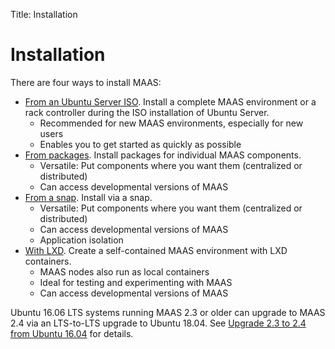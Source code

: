 Title: Installation


# Installation

There are four ways to install MAAS:

- [From an Ubuntu Server ISO][install-from-iso]. Install a complete MAAS
  environment or a rack controller during the ISO installation of Ubuntu
  Server.
    - Recommended for new MAAS environments, especially for new users
    - Enables you to get started as quickly as possible
- [From packages][install-from-packages]. Install packages for individual MAAS
  components.
    - Versatile: Put components where you want them (centralized or distributed)
    - Can access developmental versions of MAAS
- [From a snap][install-from-snap]. Install via a snap.
    - Versatile: Put components where you want them (centralized or distributed)
    - Can access developmental versions of MAAS
    - Application isolation
- [With LXD][install-with-lxd]. Create a self-contained MAAS
  environment with LXD containers.
    - MAAS nodes also run as local containers
    - Ideal for testing and experimenting with MAAS
    - Can access developmental versions of MAAS

Ubuntu 16.06 LTS systems running MAAS 2.3 or older can upgrade to MAAS 2.4 via
an LTS-to-LTS upgrade to Ubuntu 18.04. See
[Upgrade 2.3 to 2.4 from Ubuntu 16.04][upgrade-to-24] for details.

<!-- LINKS -->

[install-from-iso]: installconfig-iso-install.md
[install-from-packages]: installconfig-package-install.md
[install-from-snap]: installconfig-snap-install.md
[install-with-lxd]: installconfig-lxd-install.md
[upgrade-to-24]: installconfig-upgrade-postgres.md
